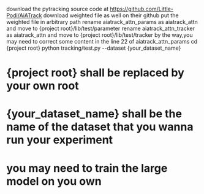 download the pytracking source code at https://github.com/Little-Podi/AiATrack
download weighted file as well on their github
put the weighted file in arbitrary path 
rename aiatrack_attn_params as aiatrack_attn and move to {project root}/lib/test/parameter
rename aiatrack_attn_tracker as aiatrack_attn and move to {project root}/lib/test/tracker
by the way,you may need to correct some content in the line 22 of aiatrack_attn_params
cd {project root}
python tracking/test.py --dataset {your_dataset_name}
# {project root} shall be replaced by your own root
# {your_dataset_name} shall be the name of the dataset that you wanna run your experiment
# you may need to train the large model on you own
